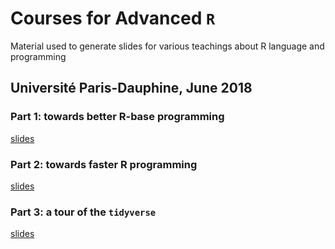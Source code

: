 # Courses for Advanced `R`

Material used to generate slides for various teachings about R language and programming

## Université Paris-Dauphine, June 2018

### Part 1: towards better R-base programming

[slides](https://github.com/jchiquet/CourseAdvancedR/raw/master/201806_Dauphine/R_base_programming.pdf)

### Part 2: towards faster R programming 

[slides](https://github.com/jchiquet/CourseAdvancedR/raw/master/201806_Dauphine/R_faster_programming.pdf)

### Part 3: a tour of the `tidyverse`

[slides](https://github.com/jchiquet/CourseAdvancedR/raw/master/201806_Dauphine/R_intro_tidyverse.pdf)

